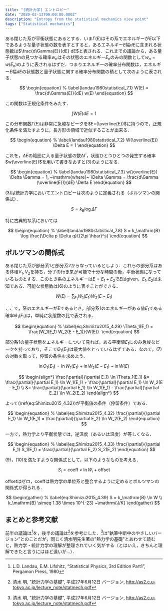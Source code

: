 ```yaml
---
title: "[統計力学] エントロピー"
date: "2020-02-13T00:00:00.000Z"
description: "Entropy from the statistical mechanics view point"
tags: ["Statistical mechanics"]
---
```


ある閉じた系が平衡状態にあるとする．いま$\Gamma(E)$はその系でエネルギーが$E$以下であるような量子状態の数を表すとすると，あるエネルギー$E$幅$dE$に含まれる状態数は$\frac{d\Gamma(E)}{dE} dE$と表される．これまでの議論から，ある量子状態$n$の見つかる確率$w_n$はその状態のエネルギー$E_n$のみの関数として$w_n = w(E_n)$のように表されるはずだ．つまりエネルギーの確率分布関数は，エネルギー$E$幅$dE$の状態数と量子状態に関する確率分布関数の積として次のように表される．

$$
\begin{equation}
% \label{landau1980statistical_7.1}
W(E) = \frac{d\Gamma(E)}{dE} w(E)
\end{equation}
$$

この関数は正規化条件をみたす．

$$
\begin{equation*}
\int W(E) dE = 1
\end{equation*}
$$

この分布関数$\Gamma(E)$は非常に急峻なピークを$E=(\overline{E})$に持つので，正規化条件を満たすように，長方形の領域で近似することが出来る．

$$
\begin{equation}
% \label{landau1980statistical_7.2}
W(\overline{E}) \Delta E = 1
\end{equation}
$$

これを，$\Delta E$の範囲に入る量子状態の数$\Delta \Gamma$，状態ひとつひとつの発生する確率$w(\overline{E})$を用いて書きなおすと(3)のようになる．

$$
\begin{equation}
% \label{landau1980statistical_7.3}
w(\overline{E}) \Delta \Gamma = 1, ~\mathrm{where}~ \Delta \Gamma = \frac{d\Gamma (\overline{E})}{dE} \Delta E
\end{equation}
$$

(3)は統計力学においてエントロピーは次のように定義される（ボルツマンの関係式）．

$$
\begin{equation}
% \label{landau1980statistical_7.7}
S = k_\mathrm{B} \log \Delta \Gamma
\end{equation}
$$

特に古典的な系においては

$$
\begin{equation}
% \label{landau1980statistical_7.8}
S = k_\mathrm{B} \log \frac{\Delta p \Delta q}{(2\pi \hbar)^s}
\end{equation}
$$

## ボルツマンの関係式

ある閉じた系が部分系1と部分系2からなっているとしよう．これらの部分系はある体積$V_1, V_2$を持ち，分子の行き来が可能で十分な時間の後，平衡状態になっているものとする．このとき系のエネルギーは$E=E_1+E_2$で$E$はgiven，$E_1, E_2$は未知である．可能な状態数は(6)のように表すことができる．

$$
\begin{equation}
% \label{eq:Shimizu2015_4.28}
W(E) = \sum_{E_1} W_1(E_1) W_2(E - E_1)
\end{equation}
$$

ここで，系のエネルギーが$E$であるとき，部分系1のエネルギーがある値$E_1$である確率$\Theta_1(E_1)$は，単純に状態数の比で表される．

$$
\begin{equation}
% \label{eq:Shimizu2015_4.29}
\Theta_1(E_1) = \frac{W_1(E_1) W_2(E - E_1)}{W(E)} 
\end{equation}
$$

部分系1の量子状態をエネルギーについて見れば，ある平衡値$E_1$にのみ急峻なピークを持っており，そこで$\Theta_1(E_1)$は最大値をとっているはずである．なので，(7)の対数を取って，停留の条件を求めよう．

$$
\begin{equation}
% \label{eq:Shimizu2015_4.30}
\ln \Theta_1(E_1) = \ln W_1(E_1) + \ln W_2(E - E_1) - \ln W(E) 
\end{equation}
$$

$$
\begin{align*}
\frac{\partial}{\partial E_1} \ln \Theta_1(E_1)
&= \frac{\partial}{\partial E_1} \ln W_1(E_1) + \frac{\partial}{\partial E_1} \ln W_2(E - E_1) \\
&= \frac{\partial}{\partial E_1} \ln W_1(E_1) - \frac{\partial}{\partial E_2} \ln W_2(E_2)
\end{align*}
$$

よって(\ref{eq:Shimizu2015_4.32})が平衡値の条件（停留条件）である．

$$
\begin{equation}
% \label{eq:Shimizu2015_4.32}
\frac{\partial}{\partial E_1} \ln W_1(E_1) = \frac{\partial}{\partial E_2} \ln W_2(E_2)
\end{equation}
$$

一方で，熱力学より平衡状態では，逆温度（あるいは温度）が等しくなる．

$$
\begin{equation}
% \label{eq:Shimizu2015_4.33}
\frac{\partial}{\partial E_1} S_1(E_1) = \frac{\partial}{\partial E_2} S_2(E_2)
\end{equation}
$$

(9)，(10)を満たすような関係式として，以下のようなものを考える．

$$
\begin{equation}
% \label{eq:Shimizu2015_4.37}
S_i = \mathrm{coeff} \times \ln W_i + \mathrm{offset}
\end{equation}
$$

offsetはゼロ，coeffは熱力学の単位系と整合するように定めるとボルツマンの関係式が得られる．

$$
\begin{gather}
% \label{eq:Shimizu2015_4.39}
S = k_\mathrm{B} \ln W \\
k_\mathrm{B} \simeq 1.38 \times 10^{-23} ~\mathrm{J/K}
\end{gather}
$$

## まとめと参考文献

前半の議論は[^1]を，後半の議論は[^2]を参考にした．[^2]は”執筆中断中のやさしいバージョン”とのことだが，同じく清水明先生著の"熱力学の基礎"とあわせて読むと，熱力学・統計力学の理解が整理されていく気がする（とはいえ，きちんと理解できたと言うにはほど遠いが...）．

[^1]: L.D. Landau, E.M. Lifshitz, “Statistical Physics, 3rd Edition Part1”, Pergamon Press, 1980
[^2]: 清水 明, "統計力学の基礎", 平成27年6月12日 バージョン, http://as2.c.u-tokyo.ac.jp/lecture_note/statmech.pdf
